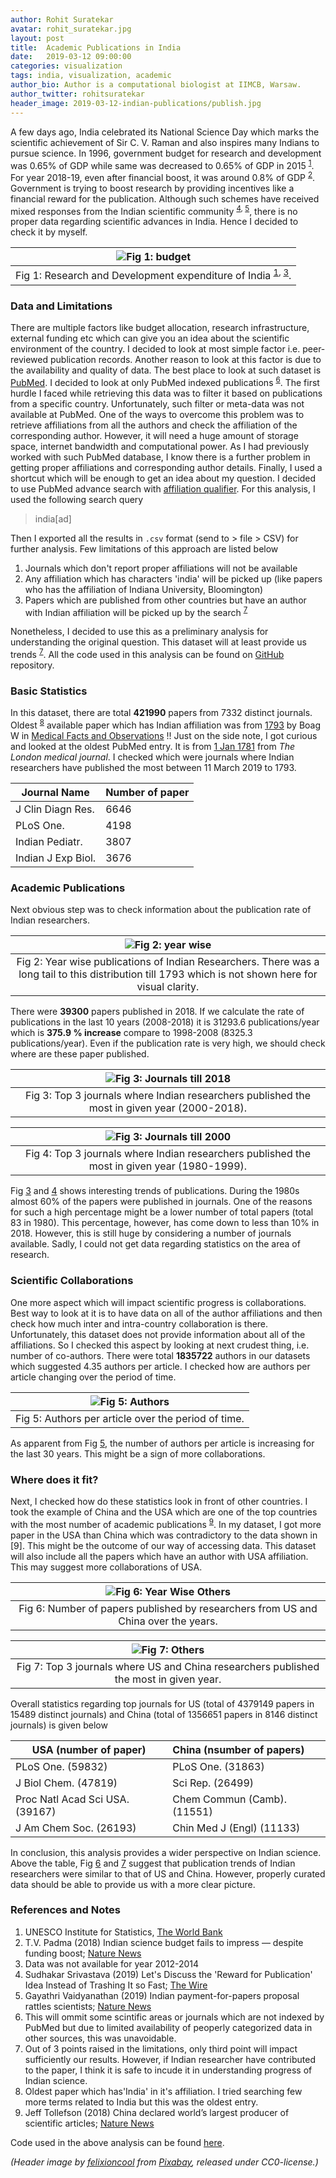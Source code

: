 ```yaml
---
author: Rohit Suratekar
avatar: rohit_suratekar.jpg
layout: post
title:  Academic Publications in India
date:   2019-03-12 09:00:00
categories: visualization
tags: india, visualization, academic
author_bio: Author is a computational biologist at IIMCB, Warsaw.
author_twitter: rohitsuratekar
header_image: 2019-03-12-indian-publications/publish.jpg
---
```


A few days ago, India celebrated its National Science Day which marks the scientific achievement of Sir C. V. Raman and also inspires many Indians to pursue science. In 1996, government budget for research and development was 0.65% of GDP while same was decreased to 0.65% of GDP in 2015 <sup>[1](#ref1)</sup>. For year 2018-19, even after financial boost, it was around 0.8% of GDP <sup>[2](#ref2)</sup>. Government is trying to boost research by providing incentives like a financial reward for the publication. Although such schemes have received mixed responses from the Indian scientific community <sup>[4](#ref4), [5](#ref5)</sup>, there is no proper data regarding scientific advances in India. Hence I decided to check it by myself.

|![Fig 1: budget](/assets/article_images/2019-03-12-indian-publications/budget_data.png "Budget")|
|:--:|
|Fig 1: Research and Development expenditure of India <sup>[1](#ref1), [3](#ref3)</sup>. |

### Data and Limitations
There are multiple factors like budget allocation, research infrastructure, external funding etc which can give you an idea about the scientific environment of the country. I decided to look at most simple factor i.e. peer-reviewed publication records. Another reason to look at this factor is due to the availability and quality of data. The best place to look at such dataset is [PubMed](https://www.ncbi.nlm.nih.gov/pubmed). I decided to look at only PubMed indexed publications <sup>[6](#ref6)</sup>. The first hurdle I faced while retrieving this data was to filter it based on publications from a specific country. Unfortunately, such filter or meta-data was not available at PubMed. One of the ways to overcome this problem was to retrieve affiliations from all the authors and check the affiliation of the corresponding author. However, it will need a huge amount of storage space, internet bandwidth and computational power. As I had previously worked with such PubMed database, I know there is a further problem in getting proper affiliations and corresponding author details. Finally, I used a shortcut which will be enough to get an idea about my question. I decided to use PubMed advance search with [affiliation qualifier](https://www.nlm.nih.gov/bsd/disted/pubmedtutorial/020_835.html). For this analysis, I used the following search query

>india[ad]

Then I exported all the results in `.csv` format (send to > file > CSV) for further analysis. Few limitations of this approach are listed below 
1. Journals which don't report proper affiliations will not be available 
2. Any affiliation which has characters 'india' will be picked up (like papers who has the affiliation of Indiana University, Bloomington) 
3. Papers which are published from other countries but have an author with Indian affiliation will be picked up by the search <sup>[7](#ref7)</sup>

Nonetheless, I decided to use this as a preliminary analysis for understanding the original question. This dataset will at least provide us trends <sup>[7](#ref7)</sup>. All the code used in this analysis can be found on [GitHub](https://github.com/WeirdData/PubMedAffiliations) repository. 

### Basic Statistics

In this dataset, there are total **421990** papers from 7332 distinct journals. Oldest <sup>[8](#ref8)</sup> available paper which has Indian affiliation was from [1793](https://www.ncbi.nlm.nih.gov/pubmed/29106209) by Boag W in [Medical Facts and Observations](https://www.ncbi.nlm.nih.gov/pmc/journals/2819/) !! Just on the side note, I got curious and looked at the oldest PubMed entry. It is from [1 Jan 1781](https://www.ncbi.nlm.nih.gov/pubmed/29139653) from *The London medical journal*. I checked which were journals where Indian researchers have published the most between 11 March 2019 to 1793. 

| Journal Name | Number of paper |
|---|:---|
| J Clin Diagn Res. | 6646 |
| PLoS One. | 4198 |
| Indian Pediatr. | 3807 |
| Indian J Exp Biol. | 3676 |

### Academic Publications

Next obvious step was to check information about the publication rate of Indian researchers. 

|![Fig 2: year wise](/assets/article_images/2019-03-12-indian-publications/year_wise.png "Year Wise")|
|:--:|
|Fig 2: Year wise publications of Indian Researchers. There was a long tail to this distribution till 1793 which is not shown here for visual clarity. |

There were **39300** papers published in 2018. If we calculate the rate of publications in the last 10 years (2008-2018) it is 31293.6 publications/year which is **375.9 % increase** compare to 1998-2008 (8325.3 publications/year). Even if the publication rate is very high, we should check where are these paper published. 

|<a name="fig3"></a>![Fig 3: Journals till 2018](/assets/article_images/2019-03-12-indian-publications/journals1.png "Journals till 2018")|
|:--:|
|Fig 3: Top 3 journals where Indian researchers published the most in given year (2000-2018).  |

|<a name="fig4"></a>![Fig 3: Journals till 2000](/assets/article_images/2019-03-12-indian-publications/journals2.png "Journals till 2000")|
|:--:|
| Fig 4: Top 3 journals where Indian researchers published the most in given year (1980-1999).  |

Fig [3](#fig3) and [4](#fig4) shows interesting trends of publications. During the 1980s almost 60% of the papers were published in journals. One of the reasons for such a high percentage might be a lower number of total papers (total 83 in 1980). This percentage, however, has come down to less than 10% in 2018. However, this is still huge by considering a number of journals available. Sadly, I could not get data regarding statistics on the area of research. 

### Scientific Collaborations

One more aspect which will impact scientific progress is collaborations. Best way to look at it is to have data on all of the author affiliations and then check how much inter and intra-country collaboration is there. Unfortunately, this dataset does not provide information about all of the affiliations. So I checked this aspect by looking at next crudest thing, i.e. number of co-authors. There were total **1835722** authors in our datasets which suggested 4.35 authors per article. I checked how are authors per article changing over the period of time. 

|<a name="fig5"></a>![Fig 5: Authors](/assets/article_images/2019-03-12-indian-publications/author_wise.png "Authors")|
|:--:|
| Fig 5: Authors per article over the period of time.  |

As apparent from Fig [5](#fig5), the number of authors per article is increasing for the last 30 years. This might be a sign of more collaborations. 

### Where does it fit?

Next, I checked how do these statistics look in front of other countries. I took the example of China and the USA which are one of the top countries with the most number of academic publications <sup>[9](#ref9)</sup>. In my dataset, I got more paper in the USA than China which was contradictory to the data shown in <a name="ref9">[9]</a>. This might be the outcome of our way of accessing data. This dataset will also include all the papers which have an author with USA affiliation. This may suggest more collaborations of USA. 

|<a name="fig6"></a>![Fig 6: Year Wise Others](/assets/article_images/2019-03-12-indian-publications/year_wise_other.png "Year Wise Others")|
|:--:|
| Fig 6: Number of papers published by researchers from US and China over the years.|

|<a name="fig7"></a>![Fig 7: Others](/assets/article_images/2019-03-12-indian-publications/other.png "Others")|
|:--:|
| Fig 7: Top 3 journals where US and China researchers published the most in given year.  |

Overall statistics regarding top journals for US  (total of 4379149 papers in 15489 distinct journals)  and China (total of 1356651 papers in 8146 distinct journals) is given below

| USA (number of paper) |  China (nsumber of papers)|
|---|:---|
| PLoS One. (59832) | PLoS One. (31863) |
| J Biol Chem. (47819) | Sci Rep. (26499) |
| Proc Natl Acad Sci USA. (39167) | Chem Commun (Camb). (11551) |
| J Am Chem Soc. (26193)| Chin Med J (Engl) (11133)|

In conclusion, this analysis provides a wider perspective on Indian science. Above the table, Fig [6](#fig6) and [7](#fig7) suggest that publication trends of Indian researchers were similar to that of US and China. However, properly curated data should be able to provide us with a more clear picture. 

### References and Notes
1. <a name="ref1"></a> UNESCO Institute for Statistics, [The World Bank ](https://data.worldbank.org/indicator/GB.XPD.RSDV.GD.ZS)
2. <a name="ref2"></a>T.V. Padma (2018) Indian science budget fails to impress — despite funding boost; [Nature News](https://www.nature.com/articles/d41586-018-01504-5)
3. <a name="ref3"></a> Data was not available for year 2012-2014
4. <a name="ref4"></a> Sudhakar Srivastava (2019) Let's Discuss the 'Reward for Publication' Idea Instead of Trashing It so Fast; [The Wire](https://thewire.in/the-sciences/lets-discuss-the-reward-for-publication-idea-instead-of-trashing-it-so-fast)
5. <a name="ref5"></a> Gayathri Vaidyanathan (2019) Indian payment-for-papers proposal rattles scientists; [Nature News](https://www.nature.com/articles/d41586-019-00514-1)
6. <a name="ref6"></a> This will ommit some scintific areas or journals which are not indexed by PubMed but due to limited availability of peoperly categorized data in other sources, this was unavoidable. 
7. <a name="ref7"></a> Out of 3 points raised in the limitations, only third point will impact sufficiently our results. However, if Indian researcher have contributed to the paper, I think it is safe to incude it in understanding progress of Indian science. 
8. <a name="ref8"></a> Oldest paper which has'India' in it's affiliation. I tried searching few more terms related to India but this was the oldest entry. 
9. <a name="ref9"></a> Jeff Tollefson (2018) China declared world’s largest producer of scientific articles; [Nature News](https://www.nature.com/articles/d41586-018-00927-4)



Code used in the above analysis can be found [here](https://github.com/WeirdData/PubMedAffiliations).

*(Header image by <a href="https://pixabay.com/users/felixioncool-324952/">felixioncool</a> from <a href="https://pixabay.com/">Pixabay</a>, released under CC0-license.)*